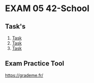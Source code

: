 # EXAM 05 42-School

## Task's
1. [Task](cpp_module00/subject.txt)
1. [Task](cpp_module01/subject.txt)
1. [Task](cpp_module02/subject.txt)

## Exam Practice Tool

https://grademe.fr/

